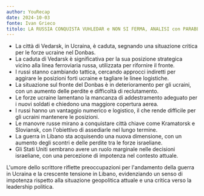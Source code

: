 ```yaml
---
author: YouRecap
date: 2024-10-03
fonte: Ivan Grieco
titolo: LA RUSSIA CONQUISTA VUHLEDAR e NON SI FERMA, ANALISI con PARABELLUM e F. SEMPRINI
---
```


- La città di Vedarsk, in Ucraina, è caduta, segnando una situazione critica per le forze ucraine nel Donbas.
- La caduta di Vedarsk è significativa per la sua posizione strategica vicino alla linea ferroviaria russa, utilizzata per rifornire il fronte.
- I russi stanno cambiando tattica, cercando approcci indiretti per aggirare le posizioni forti ucraine e tagliare le linee logistiche.
- La situazione sul fronte del Donbas è in deterioramento per gli ucraini, con un aumento delle perdite e difficoltà di reclutamento.
- Le forze ucraine lamentano la mancanza di addestramento adeguato per i nuovi soldati e chiedono una maggiore copertura aerea.
- I russi hanno un vantaggio numerico e logistico, il che rende difficile per gli ucraini mantenere le posizioni.
- Le manovre russe mirano a conquistare città chiave come Kramatorsk e Sloviansk, con l'obiettivo di assediarle nel lungo termine.
- La guerra in Libano sta acquisendo una nuova dimensione, con un aumento degli scontri e delle perdite tra le forze israeliane.
- Gli Stati Uniti sembrano avere un ruolo marginale nelle decisioni israeliane, con una percezione di impotenza nel contesto attuale.

L'umore dello scrittore riflette preoccupazioni per l'andamento della guerra in Ucraina e la crescente tensione in Libano, evidenziando un senso di impotenza rispetto alla situazione geopolitica attuale e una critica verso la leadership politica.
